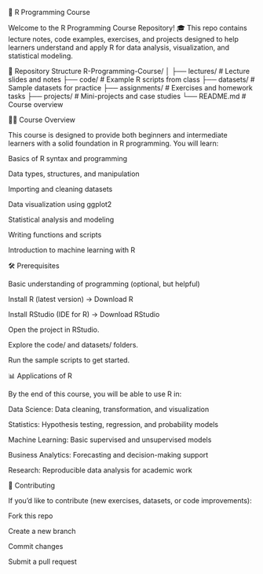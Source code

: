 📘 R Programming Course

Welcome to the R Programming Course Repository! 🎓
This repo contains lecture notes, code examples, exercises, and projects designed to help learners understand and apply R for data analysis, visualization, and statistical modeling.

📂 Repository Structure
R-Programming-Course/
│
├── lectures/        # Lecture slides and notes
├── code/            # Example R scripts from class
├── datasets/        # Sample datasets for practice
├── assignments/     # Exercises and homework tasks
├── projects/        # Mini-projects and case studies
└── README.md        # Course overview

🧑‍🏫 Course Overview

This course is designed to provide both beginners and intermediate learners with a solid foundation in R programming. You will learn:

Basics of R syntax and programming

Data types, structures, and manipulation

Importing and cleaning datasets

Data visualization using ggplot2

Statistical analysis and modeling

Writing functions and scripts

Introduction to machine learning with R

🛠️ Prerequisites

Basic understanding of programming (optional, but helpful)

Install R (latest version) → Download R

Install RStudio (IDE for R) → Download RStudio

Open the project in RStudio.

Explore the code/ and datasets/ folders.

Run the sample scripts to get started.

📊 Applications of R

By the end of this course, you will be able to use R in:

Data Science: Data cleaning, transformation, and visualization

Statistics: Hypothesis testing, regression, and probability models

Machine Learning: Basic supervised and unsupervised models

Business Analytics: Forecasting and decision-making support

Research: Reproducible data analysis for academic work

🤝 Contributing

If you’d like to contribute (new exercises, datasets, or code improvements):

Fork this repo

Create a new branch

Commit changes

Submit a pull request
